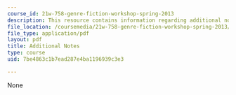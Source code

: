 ```yaml
---
course_id: 21w-758-genre-fiction-workshop-spring-2013
description: This resource contains information regarding additional notes.
file_location: /coursemedia/21w-758-genre-fiction-workshop-spring-2013/7be4863c1b7ead287e4ba1196939c3e3_MIT21W_758S13_Add_Notes.pdf
file_type: application/pdf
layout: pdf
title: Additional Notes
type: course
uid: 7be4863c1b7ead287e4ba1196939c3e3

---
```

None